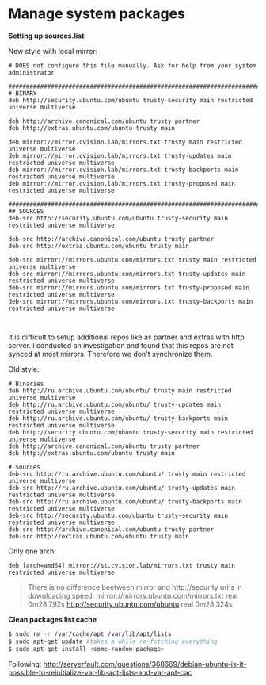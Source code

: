 # Manage system packages

**Setting up sources.list**

New style with local mirror:

```
# DOES not configure this file manually. Ask for help from your system administrator

###########################################################################################################
# BINARY
deb http://security.ubuntu.com/ubuntu trusty-security main restricted universe multiverse

deb http://archive.canonical.com/ubuntu trusty partner
deb http://extras.ubuntu.com/ubuntu trusty main

deb mirror://mirror.cvision.lab/mirrors.txt trusty main restricted universe multiverse
deb mirror://mirror.cvision.lab/mirrors.txt trusty-updates main restricted universe multiverse
deb mirror://mirror.cvision.lab/mirrors.txt trusty-backports main restricted universe multiverse
deb mirror://mirror.cvision.lab/mirrors.txt trusty-proposed main restricted universe multiverse

###########################################################################################################
## SOURCES
deb-src http://security.ubuntu.com/ubuntu trusty-security main restricted universe multiverse

deb-src http://archive.canonical.com/ubuntu trusty partner
deb-src http://extras.ubuntu.com/ubuntu trusty main

deb-src mirror://mirrors.ubuntu.com/mirrors.txt trusty main restricted universe multiverse
deb-src mirror://mirrors.ubuntu.com/mirrors.txt trusty-updates main restricted universe multiverse
deb-src mirror://mirrors.ubuntu.com/mirrors.txt trusty-proposed main restricted universe multiverse
deb-src mirror://mirrors.ubuntu.com/mirrors.txt trusty-backports main restricted universe multiverse



```

It is difficult to setup additional repos like as partner and extras with http server. I conducted an investigation and found that this repos are not synced at most mirrors. Therefore we don't synchronize them.

Old style:

```
# Binaries
deb http://ru.archive.ubuntu.com/ubuntu/ trusty main restricted universe multiverse
deb http://ru.archive.ubuntu.com/ubuntu/ trusty-updates main restricted universe multiverse
deb http://ru.archive.ubuntu.com/ubuntu/ trusty-backports main restricted universe multiverse
deb http://security.ubuntu.com/ubuntu trusty-security main restricted universe multiverse
deb http://archive.canonical.com/ubuntu trusty partner
deb http://extras.ubuntu.com/ubuntu trusty main

# Sources
deb-src http://ru.archive.ubuntu.com/ubuntu/ trusty main restricted universe multiverse
deb-src http://ru.archive.ubuntu.com/ubuntu/ trusty-updates main restricted universe multiverse
deb-src http://ru.archive.ubuntu.com/ubuntu/ trusty-backports main restricted universe multiverse
deb-src http://security.ubuntu.com/ubuntu trusty-security main restricted universe multiverse
deb-src http://archive.canonical.com/ubuntu trusty partner
deb-src http://extras.ubuntu.com/ubuntu trusty main
```

Only one arch:

```
deb [arch=amd64] mirror://st.cvision.lab/mirrors.txt trusty main restricted universe multiverse
```

> There is no difference beetween mirror and http://security uri's in downloading speed.
> mirror://mirrors.ubuntu.com/mirrors.txt
> real	0m28.792s
> http://security.ubuntu.com/ubuntu
> real	0m28.324s

**Clean packages list cache**

```bash
$ sudo rm -r /var/cache/apt /var/lib/apt/lists
$ sudo apt-get update #takes a while re-fetching everything
$ sudo apt-get install <some-random-package>
```

Following: http://serverfault.com/questions/368669/debian-ubuntu-is-it-possible-to-reinitialize-var-lib-apt-lists-and-var-apt-cac
